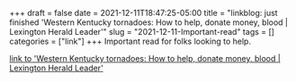 +++draft = falsedate = 2021-12-11T18:47:25-05:00title = "linkblog: just finished 'Western Kentucky tornadoes: How to help, donate money, blood | Lexington Herald Leader'"slug = "2021-12-11-Important-read"tags = []categories = ["link"]+++Important read for folks looking to help. [link to 'Western Kentucky tornadoes: How to help, donate money, blood | Lexington Herald Leader'](https://www.kentucky.com/news/state/kentucky/article256518811.html)
